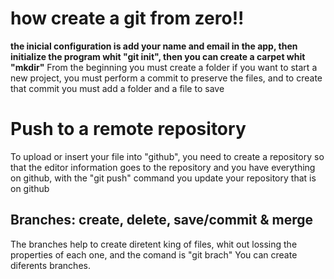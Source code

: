 #  how create a git from zero!!
  **the inicial configuration is add your name and email in the app, then initialize the program whit "git init", then you can create a carpet whit "mkdir"** 
From the beginning you must create a folder if you want to start a new project, you must perform a commit to preserve the files, and to create that commit you must add a folder and a file to save
# Push to a remote repository
  To upload or insert your file into "github", you need to create a repository so that the editor information goes to the repository and you have everything on github, with the "git push" command you update your repository that is on github
## Branches: create, delete, save/commit & merge  
The branches help to create diretent king of files, whit out lossing the properties of each one, and the comand is "git brach" You can create diferents branches.
